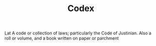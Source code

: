 ---
title: Codex
letter: C
permalink: "/definitions/bld-codex.html"
body: Lat A code or collection of laws; particularly the Code of Justinian. Also a
  roll or volume, and a book written on paper or parchment
published_at: '2018-07-07'
source: Black's Law Dictionary 2nd Ed (1910)
layout: post
---